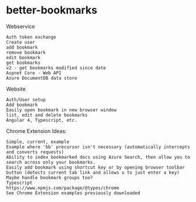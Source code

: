 # better-bookmarks

Webservice

    Auth token exchange
    Create user
    add bookmark
    remove bookmark
    edit bookmark
    get bookmarks
    v2 - get bookmarks modified since date
    Aspnet Core - Web API
    Azure DocumentDB data store

Website

    Auth/User setup
    Add bookmark
    Easily open bookmark in new browser window
    list, edit and delete bookmarks
    Angular 4, Typescript, etc.

Chrome Extension Ideas:

    Simple, current, example
    Example where 'bb' precursor isn't necessary (automatically intercepts and converts requests)
    Ability to index bookmarked docs using Azure Search, then allow you to search across only your bookmarks.
    Easily add bookmark using shortcut key or by opening browser toolbar button (detects current tab link and allows u to just enter a key)
    Maybe handle bookmark groups too?
    Typescript
    https://www.npmjs.com/package/@types/chrome
    See Chrome Extension examples previously downloaded
